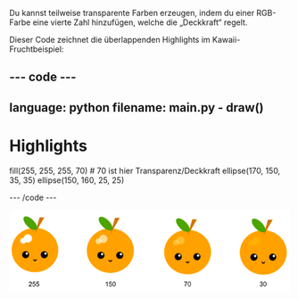 Du kannst teilweise transparente Farben erzeugen, indem du einer RGB-Farbe eine vierte Zahl hinzufügen, welche die „Deckkraft“ regelt.

Dieser Code zeichnet die überlappenden Highlights im Kawaii-Fruchtbeispiel:

--- code ---
---
language: python
filename: main.py - draw()
---

  # Highlights
  fill(255, 255, 255, 70) # 70 ist hier Transparenz/Deckkraft
  ellipse(170, 150, 35, 35)
  ellipse(150, 160, 25, 25)

--- /code ---

![Kawaii-Fruchtbild mit Highlights in unterschiedlicher Deckkraft: 30, 70, 150, 255. 30 hat eine geringere Deckkraft und 255 ist vollständig deckend](images/opacity.png)

